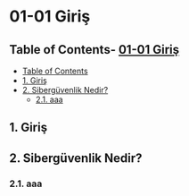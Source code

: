 # 01-01 Giriş

## Table of Contents- [01-01 Giriş](#01-01-giriş)
  - [Table of Contents](#table-of-contents)
  - [1. Giriş](#1-giriş)
  - [2. Sibergüvenlik Nedir?](#2-sibergüvenlik-nedir)
    - [2.1. aaa](#21-aaa)

## 1. Giriş

## 2. Sibergüvenlik Nedir?

### 2.1. aaa